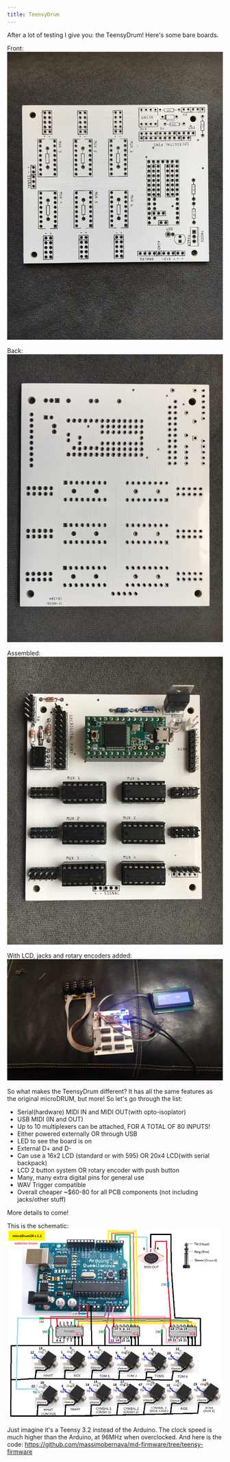 ```yaml
---
title: TeensyDrum
---
```

After a lot of testing I give you: the TeensyDrum! Here's some bare boards.

Front:
<img src="./image2_zps8qsbri2e.jpg" alt="Front" class="img-responsive">

Back:
<img src="./image4_zps149aojl0.jpg" alt="Back" class="img-responsive">

Assembled:
<img src="./image1_zpsgzcujqfa.jpg" alt="Assembled" class="img-responsive">

With LCD, jacks and rotary encoders added:
<img src="./0629171709_zps1wr9wqjy.jpg" alt="LCD" class="img-responsive">

So what makes the TeensyDrum different? It has all the same features as the original microDRUM, but more! So let's go through the list:

* Serial(hardware) MIDI IN and MIDI OUT(with opto-isoplator)
* USB MIDI (IN and OUT)
* Up to 10 multiplexers can be attached, FOR A TOTAL OF 80 INPUTS!
* Either powered externally OR through USB
* LED to see the board is on
* External D+ and D-
* Can use a 16x2 LCD (standard or with 595) OR 20x4 LCD(with serial backpack)
* LCD 2 button system OR rotary encoder with push button
* Many, many extra digital pins for general use
* WAV Trigger compatible
* Overall cheaper ~$60-80 for all PCB components (not including jacks/other stuff)

More details to come!

This is the schematic:
<img src="./md24v12_zpsc1e107b5.png" alt="Schematic" class="img-responsive">

Just imagine it's a Teensy 3.2 instead of the Arduino.
The clock speed is much higher than the Arduino, at 96MHz when overclocked.
And here is the code:
<https://github.com/massimobernava/md-firmware/tree/teensy-firmware>
